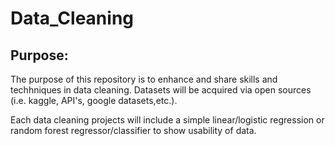 # Data_Cleaning

## Purpose:

The purpose of this repository is to enhance and share skills and techhniques in data cleaning. Datasets will be acquired via open sources (i.e. kaggle, API's, google datasets,etc.).

Each data cleaning projects will include a simple linear/logistic regression or random forest regressor/classifier to show usability of data.
